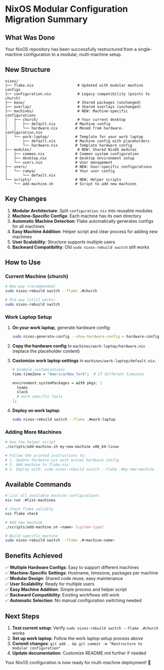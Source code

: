 # NixOS Modular Configuration Migration Summary

## What Was Done

Your NixOS repository has been successfully restructured from a single-machine configuration to a modular, multi-machine setup.

## New Structure

```
nixos/
├── flake.nix                    # Updated with modular machine configs
├── configuration.nix            # Legacy compatibility (points to church)
├── base/                        # Shared packages (unchanged)
├── overlay/                     # Shared overlays (unchanged)
├── machines/                    # NEW: Machine-specific configurations
│   ├── church/                  # Your current desktop
│   │   ├── default.nix         # Machine config
│   │   └── hardware.nix        # Moved from hardware-configuration.nix
│   └── work-laptop/            # Template for your work laptop
│       ├── default.nix         # Machine config with placeholders
│       └── hardware.nix        # Template hardware config
├── modules/                     # NEW: Shared NixOS modules
│   ├── common.nix              # Common system configuration
│   ├── desktop.nix             # Desktop environment setup
│   └── users.nix               # User management
├── users/                      # NEW: User-specific configurations
│   └── ramya/                  # Your user config
│       └── default.nix
└── scripts/                    # NEW: Helper scripts
    └── add-machine.sh          # Script to add new machines
```

## Key Changes

1. **Modular Architecture**: Split `configuration.nix` into reusable modules
2. **Machine-Specific Configs**: Each machine has its own directory
3. **Automatic Machine Detection**: Flake automatically generates configs for all machines
4. **Easy Machine Addition**: Helper script and clear process for adding new machines
5. **User Scalability**: Structure supports multiple users
6. **Backward Compatibility**: Old `sudo nixos-rebuild switch` still works

## How to Use

### Current Machine (church)
```bash
# New way (recommended)
sudo nixos-rebuild switch --flake .#church

# Old way (still works)
sudo nixos-rebuild switch
```

### Work Laptop Setup

1. **On your work laptop**, generate hardware config:
   ```bash
   sudo nixos-generate-config --show-hardware-config > hardware-config.nix
   ```

2. **Copy the hardware config** to `machines/work-laptop/hardware.nix` (replace the placeholder content)

3. **Customize work laptop settings** in `machines/work-laptop/default.nix`:
   ```nix
   # Example customizations
   time.timeZone = "America/New_York";  # If different timezone
   
   environment.systemPackages = with pkgs; [
     teams
     slack
     # work-specific tools
   ];
   ```

4. **Deploy on work laptop**:
   ```bash
   sudo nixos-rebuild switch --flake .#work-laptop
   ```

### Adding More Machines

```bash
# Use the helper script
./scripts/add-machine.sh my-new-machine x86_64-linux

# Follow the printed instructions to:
# 1. Update hardware.nix with actual hardware config
# 2. Add machine to flake.nix
# 3. Deploy with: sudo nixos-rebuild switch --flake .#my-new-machine
```

## Available Commands

```bash
# List all available machine configurations
nix run .#list-machines

# Check flake validity
nix flake check

# Add new machine
./scripts/add-machine.sh <name> [system-type]

# Build specific machine
sudo nixos-rebuild switch --flake .#<machine-name>
```

## Benefits Achieved

✅ **Multiple Hardware Configs**: Easy to support different machines  
✅ **Machine-Specific Settings**: Hostname, timezone, packages per machine  
✅ **Modular Design**: Shared code reuse, easy maintenance  
✅ **User Scalability**: Ready for multiple users  
✅ **Easy Machine Addition**: Simple process and helper script  
✅ **Backward Compatibility**: Existing workflows still work  
✅ **Automatic Selection**: No manual configuration switching needed  

## Next Steps

1. **Test current setup**: Verify `sudo nixos-rebuild switch --flake .#church` works
2. **Set up work laptop**: Follow the work laptop setup process above
3. **Commit changes**: `git add . && git commit -m "Restructure to modular configuration"`
4. **Update documentation**: Customize README.md further if needed

Your NixOS configuration is now ready for multi-machine deployment! 🎉
